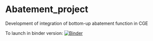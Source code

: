 # Abatement_project
Development of integration of bottom-up abatement function in CGE

To launch in binder version:
[![Binder](https://mybinder.org/badge_logo.svg)](https://mybinder.org/v2/gh/ChampionApe/Abatement_project/master?urlpath=lab)
